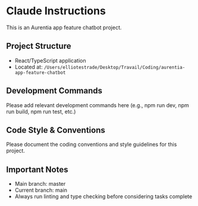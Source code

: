 # Claude Instructions

This is an Aurentia app feature chatbot project.

## Project Structure
- React/TypeScript application
- Located at: `/Users/elliotestrade/Desktop/Travail/Coding/aurentia-app-feature-chatbot`

## Development Commands
Please add relevant development commands here (e.g., npm run dev, npm run build, npm run test, etc.)

## Code Style & Conventions
Please document the coding conventions and style guidelines for this project.

## Important Notes
- Main branch: master
- Current branch: main
- Always run linting and type checking before considering tasks complete
